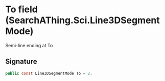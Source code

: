 # To field (SearchAThing.Sci.Line3DSegmentMode)
Semi-line ending at To

## Signature
```csharp
public const Line3DSegmentMode To = 2;
```
